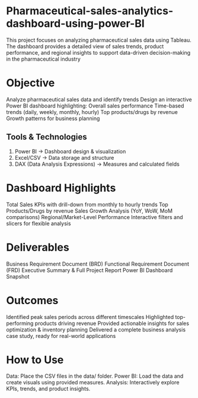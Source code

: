 # Pharmaceutical-sales-analytics-dashboard-using-power-BI
This project focuses on analyzing pharmaceutical sales data using Tableau. The dashboard provides a detailed view of sales trends, product performance, and regional insights to support data-driven decision-making in the pharmaceutical industry

# Objective
Analyze pharmaceutical sales data and identify trends
Design an interactive Power BI dashboard highlighting:
 Overall sales performance
 Time-based trends (daily, weekly, monthly, hourly)
 Top products/drugs by revenue
 Growth patterns for business planning
 
## Tools & Technologies
1. Power BI → Dashboard design & visualization
2. Excel/CSV → Data storage and structure
3. DAX (Data Analysis Expressions) → Measures and calculated fields



# Dashboard Highlights
Total Sales KPIs with drill-down from monthly to hourly trends
Top Products/Drugs by revenue
Sales Growth Analysis (YoY, WoW, MoM comparisons)
Regional/Market-Level Performance
Interactive filters and slicers for flexible analysis

# Deliverables
Business Requirement Document (BRD)
Functional Requirement Document (FRD)
Executive Summary & Full Project Report
Power BI Dashboard Snapshot

# Outcomes
Identified peak sales periods across different timescales
Highlighted top-performing products driving revenue
Provided actionable insights for sales optimization & inventory planning
Delivered a complete business analysis case study, ready for real-world applications
# How to Use
Data: Place the CSV files in the data/ folder.
Power BI: Load the data and create visuals using provided measures.
Analysis: Interactively explore KPIs, trends, and product insights.
